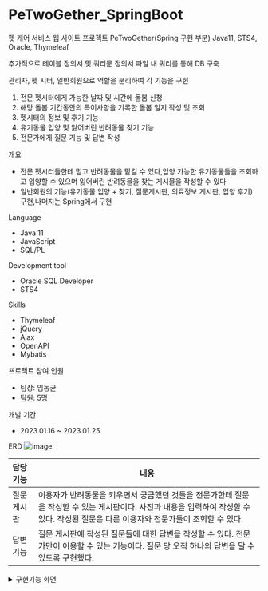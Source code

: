 # PeTwoGether_SpringBoot
펫 케어 서비스 웹 사이트 프로젝트 PeTwoGether(Spring 구현 부분) Java11, STS4, Oracle, Thymeleaf

추가적으로 테이블 정의서 및 쿼리문 정의서 파일 내 쿼리를 통해 DB 구축

관리자, 펫 시터, 일반회원으로 역할을 분리하여 각 기능을 구현

1. 전문 펫시터에게 가능한 날짜 및 시간에 돌봄 신청
2. 해당 돌봄 기간동안의 특이사항을 기록한 돌봄 일지 작성 및 조회 
3. 펫시터의 정보 및 후기 기능
4. 유기동물 입양 및 잃어버린 반려동물 찾기 기능
5. 전문가에게 질문 기능 및 답변 작성 

개요
- 전문 펫시터들한테 믿고 반려동물을 맡길 수 있다,입양 가능한 유기동물들을 조회하고 입양할 수 있으며 잃어버린 반려동물을 찾는 게시물을 작성할 수 있다
- 일반회원의 기능(유기동물 입양 + 찾기, 질문게시판, 의료정보 게시판, 입양 후기) 구현,나머지는 Spring에서 구현

Language
- Java 11
- JavaScript
- SQL/PL
  
Development tool
- Oracle SQL Developer
- STS4
 
Skills
- Thymeleaf
- jQuery
- Ajax
- OpenAPI
- Mybatis

프로젝트 참여 인원
- 팀장: 임동균
- 팀원: 5명
 
개발 기간
- 2023.01.16 ~ 2023.01.25

ERD
![image](https://github.com/io030/PeTwoGether_Boot/assets/114460492/836504b1-3478-434f-8fb5-107074b9d38c)

|담당 기능|내용|
|:--|---|
|질문 게시판|이용자가 반려동물을 키우면서 궁금했던 것들을 전문가한테 질문을 작성할 수 있는 게시판이다. 사진과 내용을 입력하여 작성할 수 있다. 작성된 질문은 다른 이용자와 전문가들이 조회할 수 있다.|
|답변 기능|질문 게시판에 작성된 질문들에 대한 답변을 작성할 수 있다. 전문가만이 이용할 수 있는 기능이다. 질문 당 오직 하나의 답변을 달 수 있도록 구현했다.|

<details>
    <summary>구현기능 화면</summary>

![image](https://github.com/io030/PeTwoGether_Boot/assets/114460492/ceec1cf2-9e43-40f7-91a2-18d91dc539ae)

![image](https://github.com/io030/PeTwoGether_Boot/assets/114460492/30ff7908-94c9-4532-b2a5-323c40b763a2)

</details>
